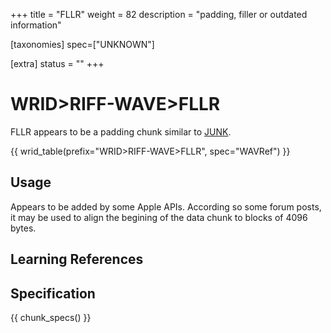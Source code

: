 +++
title = "FLLR"
weight = 82
description = "padding, filler or outdated information"

[taxonomies]
spec=["UNKNOWN"]

[extra]
status = ""
+++

# WRID>RIFF-WAVE>FLLR

FLLR appears to be a padding chunk similar to [JUNK](@/chunk/junk.md).

{{ wrid_table(prefix="WRID>RIFF-WAVE>FLLR", spec="WAVRef") }}

## Usage

Appears to be added by some Apple APIs. According so some forum posts, it may be used to align the begining of the data chunk to blocks of 4096 bytes. 

## Learning References

## Specification

{{ chunk_specs() }}

